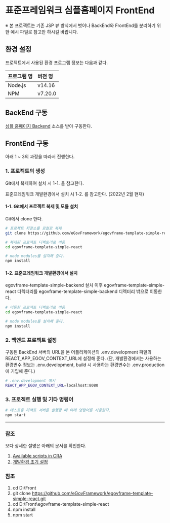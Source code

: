 # 표준프레임워크 심플홈페이지 FrontEnd

※ 본 프로젝트는 기존 JSP 뷰 방식에서 벗어나 BackEnd와 FrontEnd를 분리하기 위한 예시 파일로 참고만 하시길 바랍니다.

## 환경 설정

프로젝트에서 사용된 환경 프로그램 정보는 다음과 같다.

| 프로그램 명 | 버전 명 |
| :------ | :------ |
| Node.js |  v14.16 |
| NPM     | v7.20.0 |



## BackEnd 구동

[심플 홈페이지 Backend](https://github.com/eGovFramework/egovframe-template-simple-backend.git) 소스를 받아 구동한다.



## FrontEnd 구동

아래 1 ~ 3의 과정을 따라서 진행한다.



### 1. 프로젝트의 생성

Git에서 복제하여 설치 시 1-1. 을 참고한다.

표준프레임워크 개발환경에서 설치 시 1-2. 를 참고한다. (2022년 2월 현재)


#### 1-1. Git에서 프로젝트 복제 및 모듈 설치

Git에서 clone 한다.

```bash
# 프로젝트 저장소를 로컬로 복제
git clone https://github.com/eGovFramework/egovframe-template-simple-react.git

# 복제된 프로젝트 디렉토리로 이동
cd egovframe-template-simple-react

# node modules를 설치해 준다.
npm install 
```

#### 1-2. 표준프레임워크 개발환경에서 설치

egovframe-template-simple-backend 설치 이후
egovframe-template-simple-react 디렉터리를 egovframe-template-simple-backend 디렉터리 밖으로 이동한다.

```bash
# 이동한 프로젝트 디렉토리로 이동
cd egovframe-template-simple-react

# node modules를 설치해 준다.
npm install 
```



### 2. 백엔드 프로젝트 설정

구동된 BackEnd 서버의 URL을 본 어플리케이션의 .env.development 파일의  REACT_APP_EGOV_CONTEXT_URL에 설정해 준다.
(단, 개발환경에서는 사용하는 환경변수 정보는 .env.development, build 시 사용하는 환경변수는 .env.production 에 기입해 준다.)

```bash
# .env.development 예시
REACT_APP_EGOV_CONTEXT_URL=localhost:8080
```



### 3. 프로젝트 실행 및 기타 명령어

```bash
# 테스트용 리액트 서버를 실행할 때 아래 명령어를 사용한다.
npm start
```

---


### 참조

보다 상세한 설명은 아래의 문서를 확인한다.

1. [Available scripts in CRA](./Docs/create-react-app-script.md)
2. [개발환경 초기 설정](./Docs/development-env-setting.md)


### 참조

1. cd D:\Front
2. git clone https://github.com/eGovFramework/egovframe-template-simple-react.git
3. cd D:\Front\egovframe-template-simple-react
4. npm install
5. npm start


